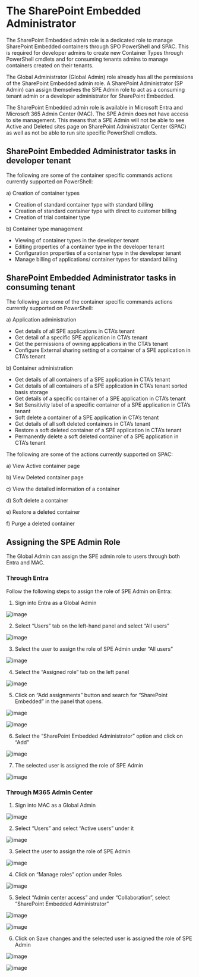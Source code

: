 # The SharePoint Embedded Administrator 

The SharePoint Embedded admin role is a dedicated role to manage SharePoint Embedded containers through SPO PowerShell and SPAC. This is required for developer admins to create new Container Types through PowerShell cmdlets and for consuming tenants admins to manage containers created on their tenants. 

The Global Administrator (Global Admin) role already has all the permissions of the SharePoint Embedded admin role. A SharePoint Administrator (SP Admin) can assign themselves the SPE Admin role to act as a consuming tenant admin or a developer administrator for SharePoint Embedded. 

The SharePoint Embedded admin role is available in Microsoft Entra and Microsoft 365 Admin Center (MAC). The SPE Admin does not have access to site management. This means that a SPE Admin will not be able to see Active and Deleted sites page on SharePoint Administrator Center (SPAC) as well as not be able to run site specific PowerShell cmdlets. 

## SharePoint Embedded Administrator tasks in developer tenant
The following are some of the container specific commands actions currently supported on PowerShell:

a)	Creation of container types
- Creation of standard container type with standard billing
- Creation of standard container type with direct to customer billing
- Creation of trial container type

b)	Container type management
- Viewing of container types in the developer tenant
- Editing properties of a container type in the developer tenant
- Configuration properties of a container type in the developer tenant
- Manage billing of applications/ container types for standard billing

## SharePoint Embedded Administrator tasks in consuming tenant
The following are some of the container specific commands actions currently supported on PowerShell:

a)	Application administration
- Get details of all SPE applications in CTA’s tenant
- Get detail of a specific SPE application in CTA’s tenant
- Get the permissions of owning applications in the CTA’s tenant
- Configure External sharing setting of a container of a SPE application in CTA’s tenant

b)	Container administration
- Get details of all containers of a SPE application in CTA’s tenant
- Get details of all containers of a SPE application in CTA’s tenant sorted basis storage
- Get details of a specific container of a SPE application in CTA’s tenant
- Set Sensitivity label of a specific container of a SPE application in CTA’s tenant
- Soft delete a container of a SPE application in CTA’s tenant
- Get details of all soft deleted containers in CTA’s tenant
- Restore a soft deleted container of a SPE application in CTA’s tenant
- Permanently delete a soft deleted container of a SPE application in CTA’s tenant

The following are some of the actions currently supported on SPAC:

a)	View Active container page

b)	View Deleted container page

c)	View the detailed information of a container

d)	Soft delete a container

e)	Restore a deleted container

f)	Purge a deleted container


## Assigning the SPE Admin Role 

The Global Admin can assign the SPE admin role to users through both Entra and MAC.  

### Through Entra 

Follow the following steps to assign the role of SPE Admin on Entra: 
1. Sign into Entra as a Global Admin 

![image](https://github.com/cindylay/sp-dev-docs/assets/136049061/a8e5c70e-7537-4027-8893-68a9e5108893)

2. Select “Users” tab on the left-hand panel and select “All users”

![image](https://github.com/cindylay/sp-dev-docs/assets/136049061/6748a676-2a26-47a2-8429-1d24293d318a)

3. Select the user to assign the role of SPE Admin under “All users”

![image](https://github.com/cindylay/sp-dev-docs/assets/136049061/8b95316c-f324-4500-80d5-1b693568fdcf)

4. Select the “Assigned role” tab on the left panel

![image](https://github.com/cindylay/sp-dev-docs/assets/136049061/75e69958-a139-41e9-9b25-59e343c469c0)

5. Click on “Add assignments” button and search for “SharePoint Embedded” in the panel that opens.

![image](https://github.com/cindylay/sp-dev-docs/assets/136049061/c2d9db27-bc82-49a4-82fe-f0e3cab71db9)

![image](https://github.com/cindylay/sp-dev-docs/assets/136049061/2a1a8b56-6e19-4bb6-9fa0-27208abb80a1)

6. Select the “SharePoint Embedded Administrator” option and click on “Add”

![image](https://github.com/cindylay/sp-dev-docs/assets/136049061/0fc19905-786e-4e9e-b592-a255c0eb71ff)


7. The selected user is assigned the role of SPE Admin

![image](https://github.com/cindylay/sp-dev-docs/assets/136049061/199eb669-565f-4022-ba82-3472403c63cf)


### Through M365 Admin Center

1. Sign into MAC as a Global Admin

![image](https://github.com/cindylay/sp-dev-docs/assets/136049061/8a52b7c6-91ed-4491-9e9d-26bffc1f0385)

2. Select “Users” and select “Active users” under it

![image](https://github.com/cindylay/sp-dev-docs/assets/136049061/933ebbd5-595a-4d7b-b4e6-4f718ee38317)

3. Select the user to assign the role of SPE Admin

![image](https://github.com/cindylay/sp-dev-docs/assets/136049061/e9e806e0-efb4-4e35-b192-0e640f8e8431)

4. Click on “Manage roles” option under Roles

![image](https://github.com/cindylay/sp-dev-docs/assets/136049061/59e019ae-85aa-4282-bd15-5ba6f18d7ea7)

5. Select “Admin center access” and under “Collaboration”, select “SharePoint Embedded Administrator”

![image](https://github.com/cindylay/sp-dev-docs/assets/136049061/92786c95-ce03-4526-a591-bcabe7a4c700)

![image](https://github.com/cindylay/sp-dev-docs/assets/136049061/2227cf77-a9a0-498e-8cf4-76e4eb160df2)

6. Click on Save changes and the selected user is assigned the role of SPE Admin 

![image](https://github.com/cindylay/sp-dev-docs/assets/136049061/6c64d48d-3c3b-48dc-8f01-0dae15322572)

![image](https://github.com/cindylay/sp-dev-docs/assets/136049061/bd94f615-8de6-49e7-b2ef-c80ffaf90d44)


